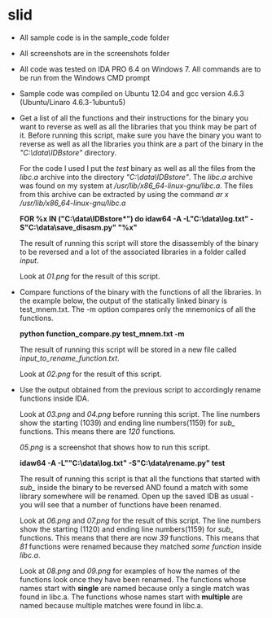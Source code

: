 slid
====
* All sample code is in the sample_code folder
* All screenshots are in the screenshots folder
* All code was tested on IDA PRO 6.4 on Windows 7. All commands are to be run from the Windows CMD prompt
* Sample code was compiled on Ubuntu 12.04 and gcc version 4.6.3 (Ubuntu/Linaro 4.6.3-1ubuntu5)

* Get a list of all the functions and their instructions for the binary you want to reverse as well as all the libraries that you think may be part of it. Before running this script, make sure you have the binary you want
to reverse as well as all the libraries you think are a part of the binary in the *"C:\data\IDBstore"* directory.

   For the code I used I put the *test* binary as well as all the files from the *libc.a* archive into the directory      *"C:\data\IDBstore"*. The *libc.a* archive was found on my system at */usr/lib/x86_64-linux-gnu/libc.a*. The files     from this archive can be extracted by using the command *ar x /usr/lib/x86_64-linux-gnu/libc.a*

   **FOR %x IN ("C:\data\IDBstore\*") do idaw64 -A -L"C:\data\log.txt" -S"C:\data\save_disasm.py" "%x"**
  
   The result of running this script will store the disassembly of the binary to be reversed and a lot of the
   associated libraries in a folder called *input*.
   
   Look at *01.png* for the result of this script.

* Compare functions of the binary with the functions of all the libraries. In the example below, the output of the statically linked binary is test_mnem.txt. The -m option compares only the mnemonics of all the functions.

  **python function_compare.py test_mnem.txt -m**
  
  The result of running this script will be stored in a new file called *input_to_rename_function.txt*.
  
  Look at *02.png* for the result of this script.

* Use the output obtained from the previous script to accordingly rename functions inside IDA.

   Look at *03.png* and *04.png* before running this script. The line numbers show the starting (1039) and 
   ending line numbers(1159) for *sub_* functions. This means there are *120* functions.
   
   *05.png* is a screenshot that shows how to run this script.
   
  **idaw64 -A -L""C:\data\log.txt" -S"C:\data\rename.py" test**
  
  The result of running this script is that all the functions that started with *sub_* inside the binary to be reversed
  AND found a match with some library somewhere will be renamed. Open up the saved IDB as usual - you will see that
  a number of functions have been renamed.
  
   Look at *06.png* and *07.png* for the result of this script. The line numbers show the starting (1120) and 
   ending line numbers(1159) for *sub_* functions. This means that there are now *39* functions. This means that *81*
   functions were renamed because they matched *some function* inside *libc.a*.
   
   Look at *08.png* and *09.png* for examples of how the names of the functions look once they have been renamed. The
   functions whose names start with **single** are named because only a single match was found in libc.a. The
   functions whose names start with **multiple** are named because multiple matches were found in libc.a.
